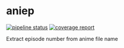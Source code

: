 # aniep
[![pipeline status](https://gitlab.com/soruly/aniep/badges/master/pipeline.svg)](https://gitlab.com/soruly/aniep/commits/master) [![coverage report](https://gitlab.com/soruly/aniep/badges/master/coverage.svg)](https://gitlab.com/soruly/aniep/commits/master)

Extract episode number from anime file name
